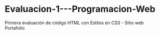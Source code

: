 # Evaluacion-1---Programacion-Web
Primera evaluación de código HTML con Estilos en CSS - Sitio web Portafolio
